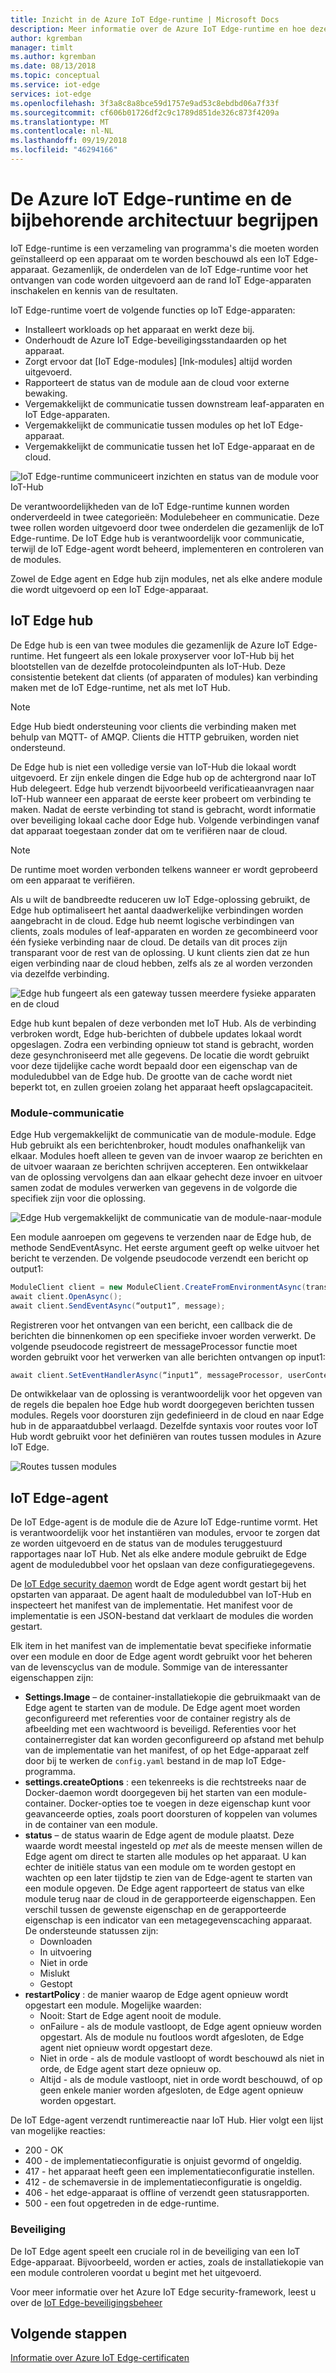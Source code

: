 ```yaml
---
title: Inzicht in de Azure IoT Edge-runtime | Microsoft Docs
description: Meer informatie over de Azure IoT Edge-runtime en hoe deze in staat stelt uw edge-apparaten
author: kgremban
manager: timlt
ms.author: kgremban
ms.date: 08/13/2018
ms.topic: conceptual
ms.service: iot-edge
services: iot-edge
ms.openlocfilehash: 3f3a8c8a8bce59d1757e9ad53c8ebdbd06a7f33f
ms.sourcegitcommit: cf606b01726df2c9c1789d851de326c873f4209a
ms.translationtype: MT
ms.contentlocale: nl-NL
ms.lasthandoff: 09/19/2018
ms.locfileid: "46294166"
---
```

# <a name="understand-the-azure-iot-edge-runtime-and-its-architecture"></a>De Azure IoT Edge-runtime en de bijbehorende architectuur begrijpen

IoT Edge-runtime is een verzameling van programma's die moeten worden geïnstalleerd op een apparaat om te worden beschouwd als een IoT Edge-apparaat. Gezamenlijk, de onderdelen van de IoT Edge-runtime voor het ontvangen van code worden uitgevoerd aan de rand IoT Edge-apparaten inschakelen en kennis van de resultaten. 

IoT Edge-runtime voert de volgende functies op IoT Edge-apparaten:

* Installeert workloads op het apparaat en werkt deze bij.
* Onderhoudt de Azure IoT Edge-beveiligingsstandaarden op het apparaat.
* Zorgt ervoor dat [IoT Edge-modules] [lnk-modules] altijd worden uitgevoerd.
* Rapporteert de status van de module aan de cloud voor externe bewaking.
* Vergemakkelijkt de communicatie tussen downstream leaf-apparaten en IoT Edge-apparaten.
* Vergemakkelijkt de communicatie tussen modules op het IoT Edge-apparaat.
* Vergemakkelijkt de communicatie tussen het IoT Edge-apparaat en de cloud.

![IoT Edge-runtime communiceert inzichten en status van de module voor IoT-Hub][1]

De verantwoordelijkheden van de IoT Edge-runtime kunnen worden onderverdeeld in twee categorieën: Modulebeheer en communicatie. Deze twee rollen worden uitgevoerd door twee onderdelen die gezamenlijk de IoT Edge-runtime. De IoT Edge hub is verantwoordelijk voor communicatie, terwijl de IoT Edge-agent wordt beheerd, implementeren en controleren van de modules. 

Zowel de Edge agent en Edge hub zijn modules, net als elke andere module die wordt uitgevoerd op een IoT Edge-apparaat. 

## <a name="iot-edge-hub"></a>IoT Edge hub

De Edge hub is een van twee modules die gezamenlijk de Azure IoT Edge-runtime. Het fungeert als een lokale proxyserver voor IoT-Hub bij het blootstellen van de dezelfde protocoleindpunten als IoT-Hub. Deze consistentie betekent dat clients (of apparaten of modules) kan verbinding maken met de IoT Edge-runtime, net als met IoT Hub. 

>[!NOTE]
>Edge Hub biedt ondersteuning voor clients die verbinding maken met behulp van MQTT- of AMQP. Clients die HTTP gebruiken, worden niet ondersteund. 

De Edge hub is niet een volledige versie van IoT-Hub die lokaal wordt uitgevoerd. Er zijn enkele dingen die Edge hub op de achtergrond naar IoT Hub delegeert. Edge hub verzendt bijvoorbeeld verificatieaanvragen naar IoT-Hub wanneer een apparaat de eerste keer probeert om verbinding te maken. Nadat de eerste verbinding tot stand is gebracht, wordt informatie over beveiliging lokaal cache door Edge hub. Volgende verbindingen vanaf dat apparaat toegestaan zonder dat om te verifiëren naar de cloud. 

>[!NOTE]
>De runtime moet worden verbonden telkens wanneer er wordt geprobeerd om een apparaat te verifiëren.

Als u wilt de bandbreedte reduceren uw IoT Edge-oplossing gebruikt, de Edge hub optimaliseert het aantal daadwerkelijke verbindingen worden aangebracht in de cloud. Edge hub neemt logische verbindingen van clients, zoals modules of leaf-apparaten en worden ze gecombineerd voor één fysieke verbinding naar de cloud. De details van dit proces zijn transparant voor de rest van de oplossing. U kunt clients zien dat ze hun eigen verbinding naar de cloud hebben, zelfs als ze al worden verzonden via dezelfde verbinding. 

![Edge hub fungeert als een gateway tussen meerdere fysieke apparaten en de cloud][2]

Edge hub kunt bepalen of deze verbonden met IoT Hub. Als de verbinding verbroken wordt, Edge hub-berichten of dubbele updates lokaal wordt opgeslagen. Zodra een verbinding opnieuw tot stand is gebracht, worden deze gesynchroniseerd met alle gegevens. De locatie die wordt gebruikt voor deze tijdelijke cache wordt bepaald door een eigenschap van de moduledubbel van de Edge hub. De grootte van de cache wordt niet beperkt tot, en zullen groeien zolang het apparaat heeft opslagcapaciteit. 

### <a name="module-communication"></a>Module-communicatie

Edge Hub vergemakkelijkt de communicatie van de module-module. Edge Hub gebruikt als een berichtenbroker, houdt modules onafhankelijk van elkaar. Modules hoeft alleen te geven van de invoer waarop ze berichten en de uitvoer waaraan ze berichten schrijven accepteren. Een ontwikkelaar van de oplossing vervolgens dan aan elkaar gehecht deze invoer en uitvoer samen zodat de modules verwerken van gegevens in de volgorde die specifiek zijn voor die oplossing. 

![Edge Hub vergemakkelijkt de communicatie van de module-naar-module][3]

Een module aanroepen om gegevens te verzenden naar de Edge hub, de methode SendEventAsync. Het eerste argument geeft op welke uitvoer het bericht te verzenden. De volgende pseudocode verzendt een bericht op output1:

   ```csharp
   ModuleClient client = new ModuleClient.CreateFromEnvironmentAsync(transportSettings); 
   await client.OpenAsync(); 
   await client.SendEventAsync(“output1”, message); 
   ```

Registreren voor het ontvangen van een bericht, een callback die de berichten die binnenkomen op een specifieke invoer worden verwerkt. De volgende pseudocode registreert de messageProcessor functie moet worden gebruikt voor het verwerken van alle berichten ontvangen op input1:

   ```csharp
   await client.SetEventHandlerAsync(“input1”, messageProcessor, userContext);
   ```

De ontwikkelaar van de oplossing is verantwoordelijk voor het opgeven van de regels die bepalen hoe Edge hub wordt doorgegeven berichten tussen modules. Regels voor doorsturen zijn gedefinieerd in de cloud en naar Edge hub in de apparaatdubbel verlaagd. Dezelfde syntaxis voor routes voor IoT Hub wordt gebruikt voor het definiëren van routes tussen modules in Azure IoT Edge. 

<!--- For more info on how to declare routes between modules, see []. --->   

![Routes tussen modules][4]

## <a name="iot-edge-agent"></a>IoT Edge-agent

De IoT Edge-agent is de module die de Azure IoT Edge-runtime vormt. Het is verantwoordelijk voor het instantiëren van modules, ervoor te zorgen dat ze worden uitgevoerd en de status van de modules teruggestuurd rapportages naar IoT Hub. Net als elke andere module gebruikt de Edge agent de moduledubbel voor het opslaan van deze configuratiegegevens. 

De [IoT Edge security daemon](iot-edge-security-manager.md) wordt de Edge agent wordt gestart bij het opstarten van apparaat. De agent haalt de moduledubbel van IoT-Hub en inspecteert het manifest van de implementatie. Het manifest voor de implementatie is een JSON-bestand dat verklaart de modules die worden gestart. 

Elk item in het manifest van de implementatie bevat specifieke informatie over een module en door de Edge agent wordt gebruikt voor het beheren van de levenscyclus van de module. Sommige van de interessanter eigenschappen zijn: 

* **Settings.Image** – de container-installatiekopie die gebruikmaakt van de Edge agent te starten van de module. De Edge agent moet worden geconfigureerd met referenties voor de container registry als de afbeelding met een wachtwoord is beveiligd. Referenties voor het containerregister dat kan worden geconfigureerd op afstand met behulp van de implementatie van het manifest, of op het Edge-apparaat zelf door bij te werken de `config.yaml` bestand in de map IoT Edge-programma.
* **settings.createOptions** : een tekenreeks is die rechtstreeks naar de Docker-daemon wordt doorgegeven bij het starten van een module-container. Docker-opties toe te voegen in deze eigenschap kunt voor geavanceerde opties, zoals poort doorsturen of koppelen van volumes in de container van een module.  
* **status** – de status waarin de Edge agent de module plaatst. Deze waarde wordt meestal ingesteld op *met* als de meeste mensen willen de Edge agent om direct te starten alle modules op het apparaat. U kan echter de initiële status van een module om te worden gestopt en wachten op een later tijdstip te zien van de Edge-agent te starten van een module opgeven. De Edge agent rapporteert de status van elke module terug naar de cloud in de gerapporteerde eigenschappen. Een verschil tussen de gewenste eigenschap en de gerapporteerde eigenschap is een indicator van een metagegevenscaching apparaat. De ondersteunde statussen zijn:
   * Downloaden
   * In uitvoering
   * Niet in orde
   * Mislukt
   * Gestopt
* **restartPolicy** : de manier waarop de Edge agent opnieuw wordt opgestart een module. Mogelijke waarden:
   * Nooit: Start de Edge agent nooit de module.
   * onFailure - als de module vastloopt, de Edge agent opnieuw worden opgestart. Als de module nu foutloos wordt afgesloten, de Edge agent niet opnieuw wordt opgestart deze.
   * Niet in orde - als de module vastloopt of wordt beschouwd als niet in orde, de Edge agent start deze opnieuw op.
   * Altijd - als de module vastloopt, niet in orde wordt beschouwd, of op geen enkele manier worden afgesloten, de Edge agent opnieuw worden opgestart. 

De IoT Edge-agent verzendt runtimereactie naar IoT Hub. Hier volgt een lijst van mogelijke reacties:
  * 200 - OK
  * 400 - de implementatieconfiguratie is onjuist gevormd of ongeldig.
  * 417 - het apparaat heeft geen een implementatieconfiguratie instellen.
  * 412 - de schemaversie in de implementatieconfiguratie is ongeldig.
  * 406 - het edge-apparaat is offline of verzendt geen statusrapporten.
  * 500 - een fout opgetreden in de edge-runtime.

### <a name="security"></a>Beveiliging

De IoT Edge agent speelt een cruciale rol in de beveiliging van een IoT Edge-apparaat. Bijvoorbeeld, worden er acties, zoals de installatiekopie van een module controleren voordat u begint met het uitgevoerd. 

Voor meer informatie over het Azure IoT Edge security-framework, leest u over de [IoT Edge-beveiligingsbeheer](iot-edge-security-manager.md)

## <a name="next-steps"></a>Volgende stappen

[Informatie over Azure IoT Edge-certificaten][lnk-certs]

<!-- Images -->
[1]: ./media/iot-edge-runtime/Pipeline.png
[2]: ./media/iot-edge-runtime/Gateway.png
[3]: ./media/iot-edge-runtime/ModuleEndpoints.png
[4]: ./media/iot-edge-runtime/ModuleEndpointsWithRoutes.png

<!-- Links -->
[lnk-certs]: iot-edge-certs.md
